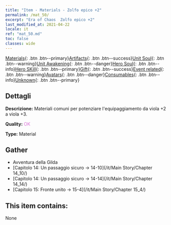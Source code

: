 ```yaml
---
title: "Item - Materials - Zolfo epico +2"
permalink: /mat_50/
excerpt: "Era of Chaos  Zolfo epico +2"
last_modified_at: 2021-04-22
locale: it
ref: "mat_50.md"
toc: false
classes: wide
---
```

 [Materials](/ItemsIT/){: .btn .btn--primary}[Artifacts](/ItemsIT/Artifacts/){: .btn .btn--success}[Unit Soul](/ItemsIT/UnitSoul/){: .btn .btn--warning}[Unit Awakening](/ItemsIT/UnitAwakening/){: .btn .btn--danger}[Hero Soul](/ItemsIT/HeroSoul/){: .btn .btn--info}[Hero SKill](/ItemsIT/HeroSkill/){: .btn .btn--primary}[Gift](/ItemsIT/Gift/){: .btn .btn--success}[Event related](/ItemsIT/Events/){: .btn .btn--warning}[Avatars](/ItemsIT/Avatars/){: .btn .btn--danger}[Consumables](/ItemsIT/Consumables/){: .btn .btn--info}[Unknown](/ItemsIT/Unknown/){: .btn .btn--primary}

## Dettagli
 **Descrizione:** Materiali comuni per potenziare l'equipaggiamento da viola +2 a viola +3.

 **Quality:** <span style="color: #DA70D6">OK</span>

 **Type:** Material

## Gather

*    Avventura della Gilda 
*    [Capitolo 14: Un passaggio sicuro -> 14-10](/it/Main Story/Chapter 14_10/) 
*    [Capitolo 14: Un passaggio sicuro -> 14-14](/it/Main Story/Chapter 14_14/) 
*    [Capitolo 15: Fronte unito -> 15-4](/it/Main Story/Chapter 15_4/) 

## This item contains:

  None

